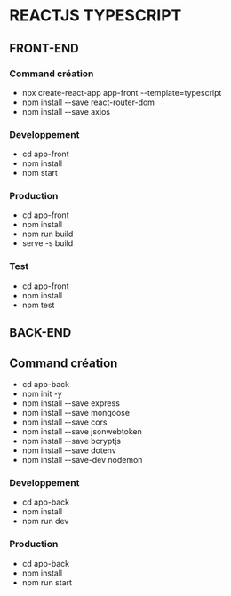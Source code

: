 # REACTJS TYPESCRIPT

## FRONT-END

### Command création
- npx create-react-app app-front --template=typescript
- npm install --save react-router-dom
- npm install --save axios

### Developpement
- cd app-front
- npm install
- npm start

### Production
- cd app-front
- npm install
- npm run build
- serve -s build

### Test
- cd app-front
- npm install
- npm test

## BACK-END

## Command création
- cd app-back
- npm init -y
- npm install --save express
- npm install --save mongoose
- npm install --save cors
- npm install --save jsonwebtoken
- npm install --save bcryptjs
- npm install --save dotenv
- npm install --save-dev nodemon

### Developpement
- cd app-back
- npm install
- npm run dev

### Production
- cd app-back
- npm install
- npm run start
